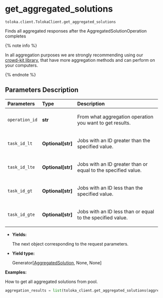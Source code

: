 # get_aggregated_solutions
`toloka.client.TolokaClient.get_aggregated_solutions`

Finds all aggregated responses after the AggregatedSolutionOperation completes


{% note info %}

In all aggregation purposes we are strongly recommending using our [crowd-kit library](https://github.com/Toloka/crowd-kit),
that have more aggregation methods and can perform on your computers.

{% endnote %}

## Parameters Description

| Parameters | Type | Description |
| :----------| :----| :-----------|
`operation_id`|**str**|<p>From what aggregation operation you want to get results.</p>
`task_id_lt`|**Optional\[str\]**|<p>Jobs with an ID greater than the specified value.</p>
`task_id_lte`|**Optional\[str\]**|<p>Jobs with an ID greater than or equal to the specified value.</p>
`task_id_gt`|**Optional\[str\]**|<p>Jobs with an ID less than the specified value.</p>
`task_id_gte`|**Optional\[str\]**|<p>Jobs with an ID less than or equal to the specified value.</p>

* **Yields:**

  The next object corresponding to the request parameters.

* **Yield type:**

  Generator\[[AggregatedSolution](toloka.client.aggregation.AggregatedSolution.md), None, None\]

**Examples:**

How to get all aggregated solutions from pool.

```python
aggregation_results = list(toloka_client.get_aggregated_solutions(aggregation_operation.id))
```
